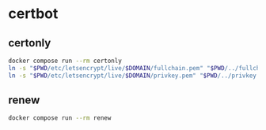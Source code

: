 # certbot

## certonly

```sh
docker compose run --rm certonly
ln -s "$PWD/etc/letsencrypt/live/$DOMAIN/fullchain.pem" "$PWD/../fullchain.pem"
ln -s "$PWD/etc/letsencrypt/live/$DOMAIN/privkey.pem" "$PWD/../privkey.pem"
```

## renew

```sh
docker compose run --rm renew
```
